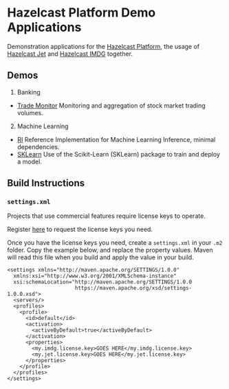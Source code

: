 # Hazelcast Platform Demo Applications

Demonstration applications for the [Hazelcast Platform](https://hazelcast.org/platform/), the usage
of [Hazelcast Jet](https://hazelcast.org/jet/) and [Hazelcast IMDG](https://hazelcast.org/imdg/) together.

## Demos

1. Banking
  * [Trade Monitor](./banking/trade-monitor) Monitoring and aggregation of stock market trading volumes.
2. Machine Learning
  * [RI](./ml/ml-ri) Reference Implementation for Machine Learning Inference, minimal dependencies.
  * [SKLearn](./ml/ml-scikit-learn) Use of the Scikit-Learn (SKLearn) package to train and deploy a model.

## Build Instructions

### `settings.xml`

Projects that use commercial features require license keys to operate. 

Register [here](https://hazelcast.com/download/) to request the license keys you need.

Once you have the license keys you need, create a `settings.xml` in your `.m2` folder. Copy
the example below, and replace the property values. Maven will read this file when you build
and apply the value in your build.

```
<settings xmlns="http://maven.apache.org/SETTINGS/1.0.0"
  xmlns:xsi="http://www.w3.org/2001/XMLSchema-instance"
  xsi:schemaLocation="http://maven.apache.org/SETTINGS/1.0.0
                      https://maven.apache.org/xsd/settings-1.0.0.xsd">
  <servers/>
  <profiles>
    <profile>
      <id>default</id>
      <activation>
        <activeByDefault>true</activeByDefault>
      </activation>
      <properties>
        <my.imdg.license.key>GOES HERE</my.imdg.license.key>
        <my.jet.license.key>GOES HERE</my.jet.license.key>
      </properties>
    </profile>
  </profiles>
</settings>
```

